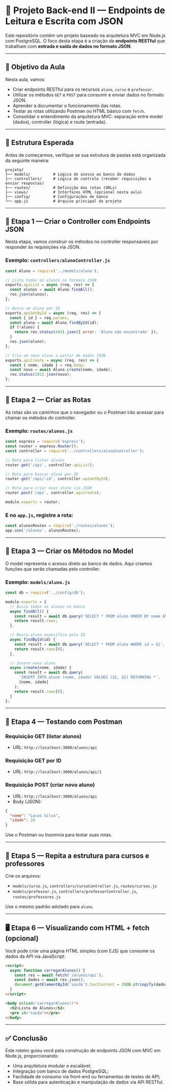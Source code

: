 # 🚀 Projeto Back-end II — Endpoints de Leitura e Escrita com JSON

Este repositório contém um projeto baseado na arquitetura MVC em Node.js com PostgreSQL. O foco desta etapa é a criação de **endpoints RESTful** que trabalham com **entrada e saída de dados no formato JSON**.

---

## 🎯 Objetivo da Aula

Nesta aula, vamos:

- Criar endpoints RESTful para os recursos `aluno`, `curso` e `professor`.
- Utilizar os métodos `GET` e `POST` para consumir e enviar dados no formato JSON.
- Aprender a documentar o funcionamento das rotas.
- Testar as rotas utilizando Postman ou HTML básico com `fetch`.
- Consolidar o entendimento da arquitetura MVC: separação entre model (dados), controller (lógica) e route (entrada).

---

## 📁 Estrutura Esperada

Antes de começarmos, verifique se sua estrutura de pastas está organizada da seguinte maneira:

```
projeto/
├── models/          # Lógica de acesso ao banco de dados
├── controllers/     # Lógica de controle (receber requisições e enviar respostas)
├── routes/          # Definição das rotas (URLs)
├── views/           # Interfaces HTML (opcional nesta aula)
├── config/          # Configurações de banco
└── app.js           # Arquivo principal do projeto
```

---

## 🧱 Etapa 1 — Criar o Controller com Endpoints JSON

Nesta etapa, vamos construir os métodos no controller responsáveis por responder às requisições via JSON.

### Exemplo: `controllers/alunoController.js`

```js
const Aluno = require('../models/aluno');

// Lista todos os alunos no formato JSON
exports.apiList = async (req, res) => {
  const alunos = await Aluno.findAll();
  res.json(alunos);
};

// Busca um aluno por ID
exports.apiGetById = async (req, res) => {
  const { id } = req.params;
  const aluno = await Aluno.findById(id);
  if (!aluno) {
    return res.status(404).json({ error: 'Aluno não encontrado' });
  }
  res.json(aluno);
};

// Cria um novo aluno a partir de dados JSON
exports.apiCreate = async (req, res) => {
  const { nome, idade } = req.body;
  const novo = await Aluno.create(nome, idade);
  res.status(201).json(novo);
};
```

---

## 📌 Etapa 2 — Criar as Rotas

As rotas são os caminhos que o navegador ou o Postman irão acessar para chamar os métodos do controller.

### Exemplo: `routes/alunos.js`

```js
const express = require('express');
const router = express.Router();
const controller = require('../controllers/alunoController');

// Rota para listar alunos
router.get('/api', controller.apiList);

// Rota para buscar aluno por ID
router.get('/api/:id', controller.apiGetById);

// Rota para criar novo aluno via JSON
router.post('/api', controller.apiCreate);

module.exports = router;
```

### E no `app.js`, registre a rota:

```js
const alunosRoutes = require('./routes/alunos');
app.use('/alunos', alunosRoutes);
```

---

## 🧠 Etapa 3 — Criar os Métodos no Model

O model representa o acesso direto ao banco de dados. Aqui criamos funções que serão chamadas pelo controller.

### Exemplo: `models/aluno.js`

```js
const db = require('../config/db');

module.exports = {
  // Busca todos os alunos no banco
  async findAll() {
    const result = await db.query('SELECT * FROM aluno ORDER BY nome ASC');
    return result.rows;
  },

  // Busca aluno específico pelo ID
  async findById(id) {
    const result = await db.query('SELECT * FROM aluno WHERE id = $1', [id]);
    return result.rows[0];
  },

  // Insere novo aluno
  async create(nome, idade) {
    const result = await db.query(
      'INSERT INTO aluno (nome, idade) VALUES ($1, $2) RETURNING *',
      [nome, idade]
    );
    return result.rows[0];
  }
};
```

---

## 🧪 Etapa 4 — Testando com Postman

### Requisição GET (listar alunos)

- URL: `http://localhost:3000/alunos/api`

### Requisição GET por ID

- URL: `http://localhost:3000/alunos/api/1`

### Requisição POST (criar novo aluno)

- URL: `http://localhost:3000/alunos/api`
- Body (JSON):
```json
{
  "nome": "Lucas Silva",
  "idade": 20
}
```

Use o Postman ou Insomnia para testar suas rotas.

---

## 🔁 Etapa 5 — Repita a estrutura para cursos e professores

Crie os arquivos:

- `models/curso.js`, `controllers/cursoController.js`, `routes/cursos.js`
- `models/professor.js`, `controllers/professorController.js`, `routes/professores.js`

Use o mesmo padrão adotado para `aluno`.

---

## 🖥️ Etapa 6 — Visualizando com HTML + fetch (opcional)

Você pode criar uma página HTML simples (com EJS) que consome os dados da API via JavaScript:

```html
<script>
  async function carregarAlunos() {
    const res = await fetch('/alunos/api');
    const dados = await res.json();
    document.getElementById('saida').textContent = JSON.stringify(dados, null, 2);
  }
</script>

<body onload="carregarAlunos()">
  <h2>Lista de Alunos</h2>
  <pre id="saida"></pre>
</body>
```

---

## ✅ Conclusão

Este roteiro guiou você pela construção de endpoints JSON com MVC em Node.js, proporcionando:

- Uma arquitetura modular e escalável;
- Integração com banco de dados PostgreSQL;
- Facilidade de consumo via front-end ou ferramentas de testes de API;
- Base sólida para autenticação e manipulação de dados via API RESTful.

